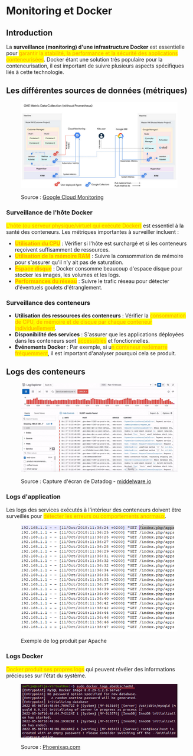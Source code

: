 # Monitoring et Docker

## Introduction

La **surveillance (monitoring) d'une infrastructure Docker** est essentielle pour <mark style="color:orange;">garantir la stabilité, la performance et la sécurité des applications conteneurisées</mark>. Docker étant une solution très populaire pour la conteneurisation, il est important de suivre plusieurs aspects spécifiques liés à cette technologie.

## Les différentes sources de données (métriques)

<figure><img src="../../.gitbook/assets/image (5).png" alt=""><figcaption><p>Source : <a href="https://cloud.google.com/blog/products/operations/in-depth-explanation-of-operational-metrics-at-google-cloud">Google Cloud Monitoring</a></p></figcaption></figure>

### Surveillance de l'hôte Docker

<mark style="color:orange;">L'hôte (ou serveur physique/virtuel qui exécute Docker)</mark> est essentiel à la santé des conteneurs. Les métriques importantes à surveiller incluent :

* <mark style="color:orange;">**Utilisation du CPU**</mark> : Vérifier si l'hôte est surchargé et si les conteneurs reçoivent suffisamment de ressources.
* <mark style="color:orange;">**Utilisation de la mémoire RAM**</mark> : Suivre la consommation de mémoire pour s'assurer qu'il n'y ait pas de saturation.
* <mark style="color:orange;">**Espace disque**</mark> : Docker consomme beaucoup d'espace disque pour stocker les images, les volumes et les logs.
* <mark style="color:orange;">**Performances du réseau**</mark> : Suivre le trafic réseau pour détecter d'éventuels goulets d'étranglement.

### Surveillance des conteneurs

* **Utilisation des ressources des conteneurs** : Vérifier la <mark style="color:orange;">consommation de CPU, de mémoire et de disque par chaque conteneur individuellement</mark>.
* **Disponibilité des services** : S'assurer que les applications déployées dans les conteneurs sont <mark style="color:orange;">accessibles</mark> et fonctionnelles.
* **Événements Docker** : Par exemple, si u<mark style="color:orange;">n conteneur redémarre fréquemment</mark>, il est important d'analyser pourquoi cela se produit.

## Logs des conteneurs

<figure><img src="../../.gitbook/assets/image (6).png" alt=""><figcaption><p>Source : Capture d'écran de Datadog - <a href="https://middleware.io/blog/what-is-log-monitoring/">middelware.io</a></p></figcaption></figure>

### Logs d'application

Les logs des services exécutés à l'intérieur des conteneurs doivent être surveillés pour <mark style="color:orange;">détecter les erreurs ou comportements anormaux</mark>.

<figure><img src="../../.gitbook/assets/image (8).png" alt=""><figcaption><p>Exemple de log produit par Apache</p></figcaption></figure>

### Logs Docker

<mark style="color:orange;">Docker produit ses propres logs</mark> qui peuvent révéler des informations précieuses sur l’état du système.

<figure><img src="../../.gitbook/assets/image (7).png" alt=""><figcaption><p>Source : <a href="https://phoenixnap.com/kb/docker-container-logs">Phoenixap.com</a></p></figcaption></figure>



